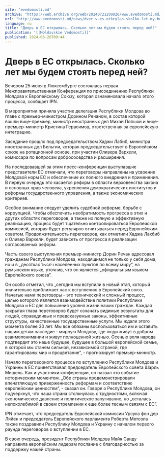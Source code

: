 ```yaml
---
site: "evedomosti.md"
archive: "https://web.archive.org/web/20240721200826/www.evedomosti.md/news/dver-v-es-otkrylas-skolko-let-my-budem-stoyat-pered-nej"
url: "http://www.evedomosti.md/news/dver-v-es-otkrylas-skolko-let-my-budem-stoyat-pered-nej"
language: ru
title: "Дверь в ЕС открылась. Сколько лет мы будем стоять перед ней?"
publication: '[[Moldavskie Vedomosti]]'
published: 2024-06-26T09:44
---
```


# Дверь в ЕС открылась. Сколько лет мы будем стоять перед ней?

Вечером 25 июня в Люксембурге состоялась первая Межправительственная Конференция по присоединению Республики Молдова к Европейскому Союзу, которая ознаменовала начало этого процесса, сообщает IPN.

В мероприятии приняла участие делегация Республики Молдова во главе с премьер-министром Дорином Речаном, в состав которой вошли вице-премьер, министр иностранных дел Михай Попшой и вице-премьер-министр Кристина Герасимов, ответственная за европейскую интеграцию.

Заседание прошло под председательством Хаджи Лабиб, министра иностранных дел Бельгии, которая председательствует в Европейском союзе на ротационной основе, при участии Оливера Вархели, комиссара по вопросам добрососедства и расширения.

На последовавшей за этим пресс-конференции выступавшие представители ЕС отмечали, что переговоры направлены на усвоение Молдовой норм ЕС и обеспечение их полного внедрения и применения. В первую очередь это касается реформ в области верховенства закона и основных прав человека, укрепления демократических институтов и реформы государственного управления, а также экономических критериев.

Особое внимание следует уделить судебной реформе, борьбе с коррупцией. Чтобы обеспечить необратимость прогресса в этих и других областях переговоров, а также их полную и эффективную реализацию, процесс будет тщательно контролироваться Европейской комиссией, которая будет регулярно отчитываться перед Европейским советом. Продолжительность переговоров, как отметили Хаджа Лахбиб и Оливер Вархели, будет зависеть от прогресса в реализации согласованных реформ.

Часть своего выступления премьер-министр Дорин Речан адресовал гражданам Республики Молдова, находящимся не только у себя дома, но и в „десятках тысяч населенных пунктов по всему миру”, на румынском языке, уточнив, что он является „официальным языком Европейского союза”.

Он особо отметил, что „сегодня мы вступили в новый этап, который значительно приближает нас к вступлению в Европейский союз. Начатые нами переговоры - это технический и сложный процесс, целью которого является взаимодействие политики Республики Молдова и ЕС для повышения уровня жизни наших граждан. Каждая закрытая глава переговоров будет означать видимые результаты для людей, справедливые и предсказуемые законы, эффективные структуры, качественные государственные услуги. Мы ждали этого момента более 30 лет. Мы все обязаны воспользоваться им и оставить нашим детям наследие - мирную Молдову, где люди живут в добром взаимопонимании и живут полноценной жизнью. Осенью воля народа подтвердит это наше будущее, будущее в большой европейской семье, в которой мы станем сильной, независимой страной, где гарантированы мир и процветание”, - прогнозирует премьер-министр.

Начало переговорного процесса по вступлению Республики Молдова и Украины в ЕС приветствовал председатель Европейского совета Шарль Мишель. Как и участники конференции, он назвал это событие историческим моментом. „Обе страны продемонстрировали впечатляющую приверженность реформам и соответствию европейским ценностям”, - сказал он. Говоря о Республике Молдова, он подчеркнул, что наша страна столкнулась с трудностями, включая экономическое давление и политическое запугивание, но „осталась непоколебимой в своем стремлении к еще более тесным связям с ЕС”.

IPN отмечает, что председатель Европейской комиссии Урсула фон дер Ляйен и председатель Европейского парламента Роберта Метсола также поздравили Республику Молдова и Украину с началом первого раунда переговоров о вступлении в ЕС.

В свою очередь, президент Республики Молдова Майя Санду направила европейским лидерам послание с благодарностью за поддержку нашей страны.